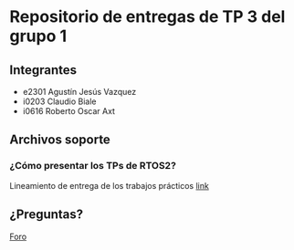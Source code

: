 # Repositorio de entregas de TP 3  del grupo 1

## Integrantes

- e2301 Agustín Jesús Vazquez
- i0203 Claudio Biale
- i0616 Roberto Oscar Axt

## Archivos soporte

### ¿Cómo presentar los TPs de RTOS2?

Lineamiento de entrega de los trabajos prácticos [link](https://docs.google.com/document/d/1pBKKIp1kStNfpR3qXb3PKdGLwSj35-tEFL51a0DGfAs/edit?usp=sharing)

## ¿Preguntas?

[Foro](https://campusposgrado.fi.uba.ar/mod/forum/view.php?id=10780)
